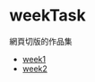 # weekTask
 網頁切版的作品集

- [week1](https://aimer-ist.github.io/Hex-webLayoutTraining/week1/index.html)
- [week2](https://aimer-ist.github.io/Hex-webLayoutTraining/week2/index.html)
